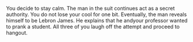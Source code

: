 You decide to stay calm. The man in the suit continues act as a secret authority. You do not lose your cool for one bit. Eventually, the man reveals himself to be Lebron James. He explains that he andyour professor wanted to prank a student. All three of you laugh off the attempt and proceed to hangout.

